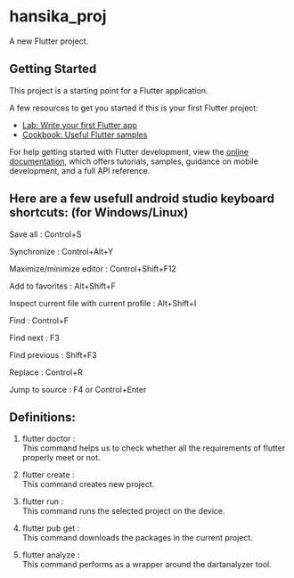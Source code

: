 # hansika_proj

A new Flutter project.

## Getting Started

This project is a starting point for a Flutter application.

A few resources to get you started if this is your first Flutter project:

- [Lab: Write your first Flutter app](https://docs.flutter.dev/get-started/codelab)
- [Cookbook: Useful Flutter samples](https://docs.flutter.dev/cookbook)

For help getting started with Flutter development, view the
[online documentation](https://docs.flutter.dev/), which offers tutorials,
samples, guidance on mobile development, and a full API reference.


## Here are a few usefull android studio keyboard shortcuts: (for Windows/Linux)

Save all  :  Control+S

Synchronize	 :  Control+Alt+Y

Maximize/minimize editor  :  Control+Shift+F12

Add to favorites	:  Alt+Shift+F

Inspect current file with current profile	 :  Alt+Shift+I

Find	 :   Control+F

Find next	 :  F3

Find previous  :  Shift+F3

Replace	  :   Control+R

Jump to source	 :   F4 or Control+Enter

## Definitions:

1. flutter doctor  :  
This command helps us to check whether all the requirements of flutter properly meet or not.

2. flutter create  :  
This command creates new project.

3. flutter run  :  
This command runs the selected project on the device.

4. flutter pub get  :  
This command downloads the packages in the current project.

5. flutter analyze  :  
This command performs as a wrapper around the dartanalyzer tool.
